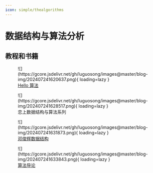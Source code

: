 ```yaml
---
icon: simple/thealgorithms
---
```


# 数据结构与算法分析

## 教程和书籍

<figure markdown="span">
  ![](https://gcore.jsdelivr.net/gh/luguosong/images@master/blog-img/202407241620637.png){ loading=lazy }
  <figcaption><a href="https://www.hello-algo.com/">Hello 算法</a></figcaption>
</figure>

<figure markdown="span">
  ![](https://gcore.jsdelivr.net/gh/luguosong/images@master/blog-img/202407241628517.png){ loading=lazy }
  <figcaption>恋上数据结构与算法系列</figcaption>
</figure>

<figure markdown="span">
  ![](https://gcore.jsdelivr.net/gh/luguosong/images@master/blog-img/202407241631873.png){ loading=lazy }
  <figcaption><a href="https://www.xuetangx.com/course/THU08091000384/21556795?channel=i.area.course_list_all">邓俊辉数据结构</a></figcaption>
</figure>

<figure markdown="span">
  ![](https://gcore.jsdelivr.net/gh/luguosong/images@master/blog-img/202407241633843.png){ loading=lazy }
  <figcaption><a href="https://book.douban.com/subject/20432061/">算法导论</a></figcaption>
</figure>
